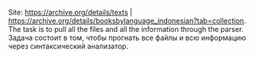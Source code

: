 Site: https://archive.org/details/texts | https://archive.org/details/booksbylanguage_indonesian?tab=collection. 
The task is to pull all the files and all the information through the parser.
Задача состоит в том, чтобы прогнать все файлы и всю информацию через синтаксический анализатор.
